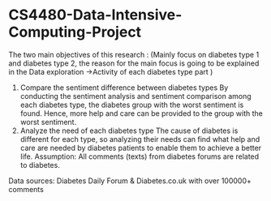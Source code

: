 # CS4480-Data-Intensive-Computing-Project

The two main objectives of this research :
(Mainly focus on diabetes type 1 and diabetes type 2, the reason for the main focus is going to
be explained in the Data exploration ->Activity of each diabetes type part )
1. Compare the sentiment difference between diabetes types
By conducting the sentiment analysis and sentiment comparison among each diabetes
type, the diabetes group with the worst sentiment is found. Hence, more help and care
can be provided to the group with the worst sentiment.
2. Analyze the need of each diabetes type
The cause of diabetes is different for each type, so analyzing their needs can find
what help and care are needed by diabetes patients to enable them to achieve a better
life.
Assumption: All comments (texts) from diabetes forums are related to diabetes.

Data sources: Diabetes Daily Forum & Diabetes.co.uk with over 100000+ comments
